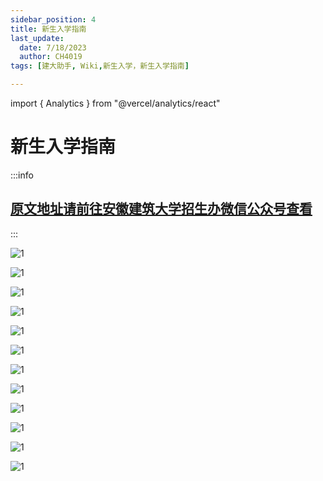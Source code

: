 ```yaml
---
sidebar_position: 4
title: 新生入学指南
last_update:
  date: 7/18/2023
  author: CH4019
tags: [建大助手, Wiki,新生入学，新生入学指南]

---
```

import { Analytics } from "@vercel/analytics/react"
<Analytics/>

# 新生入学指南

:::info

## [原文地址请前往安徽建筑大学招生办微信公众号查看](https://mp.weixin.qq.com/s?__biz=MzIwNTg3ODg5Nw==&mid=2247494386&idx=1&sn=01f767b4df9093dca0c4be5a66caceda&chksm=972889eca05f00fa6f8287c7e1af7400479cba2a6d476653caab5ed4fda305132b16f9a19119&mpshare=1&scene=23&srcid=0718dfMpRpHMbhuyzmKJ8GUt&sharer_sharetime=1689663267223&sharer_shareid=96c35dcb8ca690a6213498c798b02d6d#rd)

:::

![1](/img/1.png)

![1](/img/2.png)

![1](/img/3.png)

![1](/img/4.png)

![1](/img/5.png)

![1](/img/6.png)

![1](/img/7.png)

![1](/img/8.jpg)

![1](/img/9.jpg)

![1](/img/10.jpg)

![1](/img/11.jpg)

![1](/img/12.jpg)